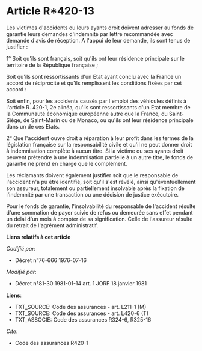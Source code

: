 # Article R*420-13

Les victimes d'accidents ou leurs ayants droit doivent adresser au fonds de garantie leurs demandes d'indemnité par lettre
recommandée avec demande d'avis de réception. A l'appui de leur demande, ils sont tenus de justifier :

1° Soit qu'ils sont français, soit qu'ils ont leur résidence principale sur le territoire de la République française ;

Soit qu'ils sont ressortissants d'un Etat ayant conclu avec la France un accord de réciprocité et qu'ils remplissent les
conditions fixées par cet accord :

Soit enfin, pour les accidents causés par l'emploi des véhicules définis à l'article R. 420-1, 2e alinéa, qu'ils sont
ressortissants d'un Etat membre de la Communauté économique européenne autre que la France, du Saint-Siège, de Saint-Marin ou
de Monaco, ou qu'ils ont leur résidence principale dans un de ces Etats.

2° Que l'accident ouvre droit a réparation à leur profit dans les termes de la législation française sur la responsabilité
civile et qu'il ne peut donner droit à indemnisation complète à aucun titre. Si la victime ou ses ayants droit peuvent
prétendre à une indemnisation partielle à un autre titre, le fonds de garantie ne prend en charge que le complément.

Les réclamants doivent également justifier soit que le responsable de l'accident n'a pu être identifié, soit qu'il s'est
révélé, ainsi qu'éventuellement son assureur, totalement ou partiellement insolvable après la fixation de l'indemnité par une
transaction ou une décision de justice exécutoire.

Pour le fonds de garantie, l'insolvabilité du responsable de l'accident résulte d'une sommation de payer suivie de refus ou
demeurée sans effet pendant un délai d'un mois à compter de sa signification. Celle de l'assureur résulte du retrait de
l'agrément administratif.

**Liens relatifs à cet article**

_Codifié par_:

  - Décret n°76-666 1976-07-16

_Modifié par_:

  - Décret n°81-30 1981-01-14 art. 1 JORF 18 janvier 1981

**Liens**:

  - TXT_SOURCE: Code des assurances - art. L211-1 (M)
  - TXT_SOURCE: Code des assurances - art. L420-6 (T)
  - TXT_ASSOCIE: Code des assurances R324-6, R325-16

_Cite_:

  - Code des assurances R420-1
